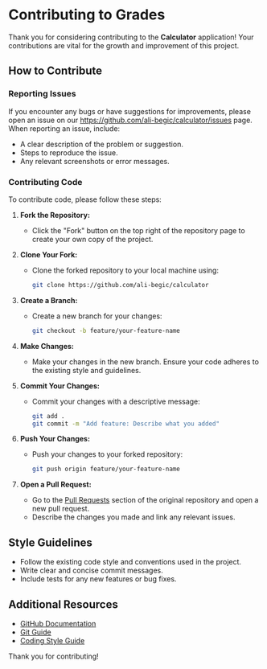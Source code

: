 # Contributing to Grades

Thank you for considering contributing to the **Calculator** application! Your contributions are vital for the growth and improvement of this project.

## How to Contribute

### Reporting Issues

If you encounter any bugs or have suggestions for improvements, please open an issue on our https://github.com/ali-begic/calculator/issues page. When reporting an issue, include:
- A clear description of the problem or suggestion.
- Steps to reproduce the issue.
- Any relevant screenshots or error messages.

### Contributing Code

To contribute code, please follow these steps:

1. **Fork the Repository:**
   - Click the "Fork" button on the top right of the repository page to create your own copy of the project.

2. **Clone Your Fork:**
   - Clone the forked repository to your local machine using:
     ```bash
     git clone https://github.com/ali-begic/calculator
     ```

3. **Create a Branch:**
   - Create a new branch for your changes:
     ```bash
     git checkout -b feature/your-feature-name
     ```

4. **Make Changes:**
   - Make your changes in the new branch. Ensure your code adheres to the existing style and guidelines.

5. **Commit Your Changes:**
   - Commit your changes with a descriptive message:
     ```bash
     git add .
     git commit -m "Add feature: Describe what you added"
     ```

6. **Push Your Changes:**
   - Push your changes to your forked repository:
     ```bash
     git push origin feature/your-feature-name
     ```

7. **Open a Pull Request:**
   - Go to the [Pull Requests](https://github.com/ali-begic/calculator/pulls) section of the original repository and open a new pull request.
   - Describe the changes you made and link any relevant issues.

## Style Guidelines

- Follow the existing code style and conventions used in the project.
- Write clear and concise commit messages.
- Include tests for any new features or bug fixes.

## Additional Resources

- [GitHub Documentation](https://docs.github.com/en/github)
- [Git Guide](https://git-scm.com/doc)
- [Coding Style Guide](STYLE_GUIDE.md)

Thank you for contributing!
